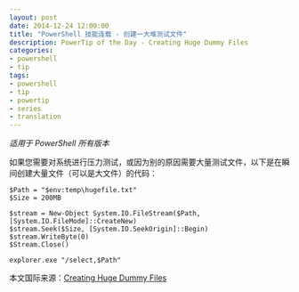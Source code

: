 ```yaml
---
layout: post
date: 2014-12-24 12:00:00
title: "PowerShell 技能连载 - 创建一大堆测试文件"
description: PowerTip of the Day - Creating Huge Dummy Files
categories:
- powershell
- tip
tags:
- powershell
- tip
- powertip
- series
- translation
---
```

_适用于 PowerShell 所有版本_

如果您需要对系统进行压力测试，或因为别的原因需要大量测试文件，以下是在瞬间创建大量文件（可以是大文件）的代码：

    $Path = "$env:temp\hugefile.txt"
    $Size = 200MB
    
    $stream = New-Object System.IO.FileStream($Path, [System.IO.FileMode]::CreateNew)
    $stream.Seek($Size, [System.IO.SeekOrigin]::Begin)
    $stream.WriteByte(0)
    $Stream.Close()
    
    explorer.exe "/select,$Path"

<!--more-->
本文国际来源：[Creating Huge Dummy Files](http://community.idera.com/powershell/powertips/b/tips/posts/creating-huge-dummy-files)

